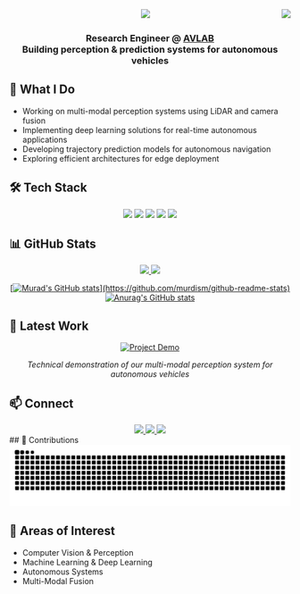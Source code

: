 <img align="right" src="https://visitor-badge.laobi.icu/badge?page_id=mudrism.murdism" />

<div align="center">
    <img src="https://readme-typing-svg.herokuapp.com/?font=Righteous&size=35&center=true&vCenter=true&width=500&height=70&duration=4000&lines=Hi+There!+👋;+I'm+Murad+Mebrahtu!;" />
</div>

<h3 align="center">
    Research Engineer @ <a href="https://avlab.io/" target="_blank">AVLAB</a>
    <br>
    Building perception & prediction systems for autonomous vehicles
</h3>

## 🔭 What I Do

- Working on multi-modal perception systems using LiDAR and camera fusion
- Implementing deep learning solutions for real-time autonomous applications
- Developing trajectory prediction models for autonomous navigation
- Exploring efficient architectures for edge deployment

## 🛠️ Tech Stack

<div align="center">
    <img src="https://img.shields.io/badge/Python-3776AB?style=for-the-badge&logo=python&logoColor=white" />
    <img src="https://img.shields.io/badge/PyTorch-EE4C2C?style=for-the-badge&logo=pytorch&logoColor=white" />
    <img src="https://img.shields.io/badge/TensorFlow-FF6F00?style=for-the-badge&logo=tensorflow&logoColor=white" />
    <img src="https://img.shields.io/badge/OpenCV-5C3EE8?style=for-the-badge&logo=opencv&logoColor=white" />
    <img src="https://img.shields.io/badge/ROS-22314E?style=for-the-badge&logo=ros&logoColor=white" />
</div>

## 📊 GitHub Stats

<div align="center">
    <a href="https://github.com/murdism">
        <img height="180em" src="https://github-readme-stats.vercel.app/api?username=murdism&show_icons=true&count_private=true&include_all_commits=true&show_all_commits=true&hide_rank=false&rank_icon=github&theme=tokyonight&hide_border=true"/>
        <img height="180em" src="https://github-readme-streak-stats.herokuapp.com/?user=murdism&theme=algolia&hide_border=false"/>
        
[![Murad's GitHub stats](https://github-readme-stats.vercel.app/api?username=murdism&show_icons=true&count_private=true&include_all_commits=true&show_all_commits=true&hide_rank=false&rank_icon=github&theme=tokyonight&hide_border=true")](https://github.com/murdism/github-readme-stats)
[![Anurag's GitHub stats](https://github-readme-stats.vercel.app/api?username=anuraghazra)](https://github.com/anuraghazra/github-readme-stats)
    </a>
</div>


## 🎯 Latest Work

<div align="center">
    <a href="https://www.youtube.com/watch?v=ZYhhkAWVly0" target="_blank">
        <img src="https://img.shields.io/badge/Project_Demo-Perception_Pipeline-4285F4?style=flat-square&logo=youtube" alt="Project Demo" />
    </a>
    <p><em>Technical demonstration of our multi-modal perception system for autonomous vehicles</em></p>
</div>

## 📫 Connect

<div align="center">
    <a href="mailto:muradsmebrahtu@gmail.com">
        <img src="https://img.shields.io/badge/Gmail-333333?style=for-the-badge&logo=gmail&logoColor=red" />
    </a>
    <a href="https://linkedin.com/in/murad-s-mebrahtu-0311a0181" target="_blank">
        <img src="https://img.shields.io/badge/LinkedIn-0077B5?style=for-the-badge&logo=linkedin&logoColor=white" />
    </a>
    <a href="https://murdism.github.io" target="_blank">
        <img src="https://img.shields.io/badge/Portfolio-FF5722?style=for-the-badge&logo=todoist&logoColor=white" />
    </a>
</div>
## 🐍 Contributions

<div align="center">
    <img alt="snake eating my contributions" src="https://raw.githubusercontent.com/murdism/murdism/output/github-contribution-grid-snake.svg" />
</div>

## 🔬 Areas of Interest

- Computer Vision & Perception
- Machine Learning & Deep Learning
- Autonomous Systems
- Multi-Modal Fusion
